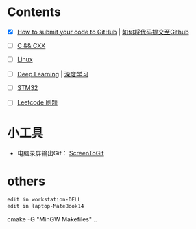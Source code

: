# Contents

- [x] [How to submit your code to GitHub](git/git.md) | [如何将代码提交至Github](git/git_cn.md)
- [ ] [C && CXX]()
- [ ] [Linux]()
- [ ] [Deep Learning](deepLearning/deepLearning.md) | [深度学习](deepLearning/deepLearning_cn.md)
- [ ] [STM32](stm32/stm32.md)
- [ ] [Leetcode 刷题](leetcode/README.md)



# 小工具

- 电脑录屏输出Gif： [ScreenToGif](https://www.screentogif.com/)


# others
```bash
edit in workstation-DELL
edit in laptop-MateBook14
```

cmake -G "MinGW Makefiles" ..